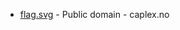 * [flag.svg](https://commons.wikimedia.org/wiki/File:Lødingen_komm.svg) - Public domain - caplex.no
